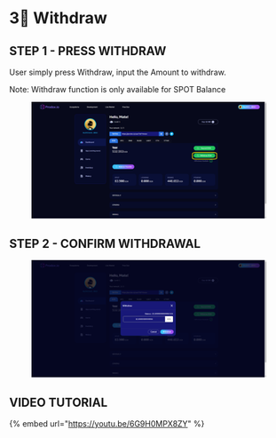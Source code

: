 # 3⃣ Withdraw

## STEP 1 - PRESS WITHDRAW

User simply press Withdraw, input the Amount to withdraw.

Note: Withdraw function is only available for SPOT Balance

<figure><img src="../.gitbook/assets/image.png" alt=""><figcaption></figcaption></figure>

## STEP 2 - CONFIRM WITHDRAWAL



<figure><img src="../.gitbook/assets/image (6).png" alt=""><figcaption></figcaption></figure>

## VIDEO TUTORIAL

{% embed url="https://youtu.be/6G9H0MPX8ZY" %}

